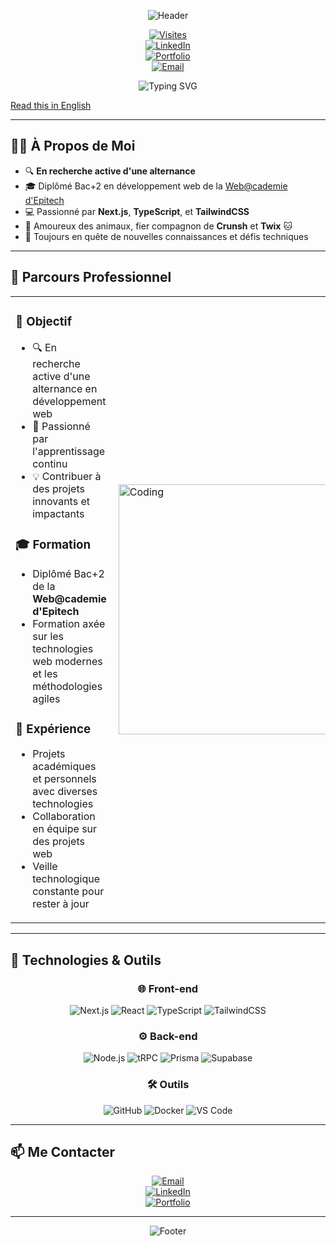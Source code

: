 <div align="center">

![Header](https://capsule-render.vercel.app/api?type=waving&color=0:FE8B30,50:ff9800,100:FE8B30&height=300&section=header&text=Anthony%20Gibilaro&fontSize=60&fontColor=ffffff&animation=fadeIn&fontAlignY=35&desc=Développeur%20Web%20Full%20Stack&descAlignY=55&descSize=22)

[![Visites](https://komarev.com/ghpvc/?username=AnthonyGibilaro&color=blueviolet&style=for-the-badge&label=PROFIL%20VU)](https://github.com/AnthonyGibilaro)  
[![LinkedIn](https://img.shields.io/badge/LinkedIn-Connecter-0077B5?style=for-the-badge&logo=linkedin)](https://www.linkedin.com/in/anthonygibilaro/)  
[![Portfolio](https://img.shields.io/badge/Portfolio-Visiter-4cc9f0?style=for-the-badge&logo=google-chrome)](https://www.gibilab.com)  
[![Email](https://img.shields.io/badge/Email-Contact-4361ee?style=for-the-badge&logo=gmail)](mailto:contact@gibilab.com)  

<img src="https://readme-typing-svg.herokuapp.com?font=Fira+Code&size=22&duration=3000&pause=1000&color=4CC9F0&center=true&vCenter=true&width=600&lines=Développeur+Full+Stack;Expérience+en+Next.js+et+TypeScript;À+la+recherche+d'une+alternance" alt="Typing SVG" />

</div>

[Read this in English](README_EN.md)


---

## 🧑‍💻 **À Propos de Moi**

- 🔍 **En recherche active d'une alternance**  
- 🎓 Diplômé Bac+2 en développement web de la [Web@cademie d'Epitech](https://www.epitech.eu/)  
- 💻 Passionné par **Next.js**, **TypeScript**, et **TailwindCSS**  
- 🐾 Amoureux des animaux, fier compagnon de **Crunsh** et **Twix** 🐱  
- 🌱 Toujours en quête de nouvelles connaissances et défis techniques  

---

## 🚀 **Parcours Professionnel**

<table>
<tr>
<td>

### 🎯 **Objectif**
- 🔍 En recherche active d'une alternance en développement web  
- 🌱 Passionné par l'apprentissage continu  
- 💡 Contribuer à des projets innovants et impactants  

### 🎓 **Formation**
- Diplômé Bac+2 de la **Web@cademie d'Epitech**  
- Formation axée sur les technologies web modernes et les méthodologies agiles  

### 💼 **Expérience**
- Projets académiques et personnels avec diverses technologies  
- Collaboration en équipe sur des projets web  
- Veille technologique constante pour rester à jour  

</td>
<td>

<img align="right" alt="Coding" width="400" src="https://media.giphy.com/media/qgQUggAC3Pfv687qPC/giphy.gif">

</td>
</tr>
</table>

---

## 🚀 **Technologies & Outils**

<div align="center">

### 🌐 **Front-end**

![Next.js](https://img.shields.io/badge/Next.js-000000?style=flat&logo=next.js&logoColor=white)
![React](https://img.shields.io/badge/React-20232A?style=flat&logo=react&logoColor=61DAFB)
![TypeScript](https://img.shields.io/badge/TypeScript-007ACC?style=flat&logo=typescript&logoColor=white)
![TailwindCSS](https://img.shields.io/badge/TailwindCSS-06B6D4?style=flat&logo=tailwindcss&logoColor=white)

### ⚙️ **Back-end**

![Node.js](https://img.shields.io/badge/Node.js-339933?style=flat&logo=node.js&logoColor=white)
![tRPC](https://img.shields.io/badge/tRPC-2596be?style=flat&logo=trpc&logoColor=white)
![Prisma](https://img.shields.io/badge/Prisma-2D3748?style=flat&logo=prisma&logoColor=white)
![Supabase](https://img.shields.io/badge/Supabase-3ECF8E?style=flat&logo=supabase&logoColor=white)

### 🛠️ **Outils**

![GitHub](https://img.shields.io/badge/GitHub-181717?style=flat&logo=github&logoColor=white)
![Docker](https://img.shields.io/badge/Docker-2496ED?style=flat&logo=docker&logoColor=white)
![VS Code](https://img.shields.io/badge/VS_Code-007ACC?style=flat&logo=visual-studio-code&logoColor=white)

</div>

---

## 📫 **Me Contacter**

<div align="center">

[![Email](https://img.shields.io/badge/Email-contact@gibilab.com-3c3c3c?style=for-the-badge&logo=gmail&logoColor=white)](mailto:contact@gibilab.com)  
[![LinkedIn](https://img.shields.io/badge/LinkedIn-Anthony%20Gibilaro-0077B5?style=for-the-badge&logo=linkedin&logoColor=white)](https://www.linkedin.com/in/anthonygibilaro)  
[![Portfolio](https://img.shields.io/badge/Portfolio-agibilaro.com-ff9800?style=for-the-badge&logo=google-chrome&logoColor=white)](https://www.gibilab.com)

---

![Footer](https://capsule-render.vercel.app/api?type=waving&color=0:FE8B30,50:ff9800,100:FE8B30&height=200&section=footer&fontAlignY=60&fontColor=fff)
</div>
